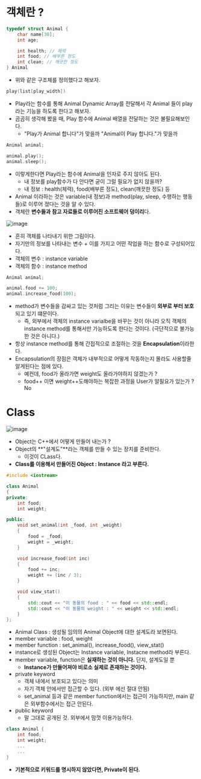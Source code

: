 # 객체란 ?
```cpp
typedef struct Animal {
    char name[30];
    int age;

    int health; // 체력
    int food; // 배부른 정도
    int clean; // 깨끗한 정도
} Animal
```
- 위와 같은 구조체를 정의했다고 해보자.

```cpp
play(list[play_width])
```
- Play라는 함수를 통해 Animal Dynamic Array를 전달해서 각 Animal 들이 play라는 기능을 하도록 한다고 해보자.
- 곰곰히 생각해 봤을 때,  Play 함수에 Animal 배열을 전달하는 것은 불필요해보인다.
  - "Play가 Animal 합니다"가 맞을까 "Animal이 Play 합니다."가 맞을까

```cpp
Animal animal;

animal.play();
animal.sleep();
```
- 이렇게한다면 Play라는 함수에 Animal을 인자로 주지 않아도 된다.
  - 내 정보를 play함수가 다 안다면 굳이 그럴 필요가 없지 않을까?
  - 내 정보 : health(체력), food(배부른 정도), clean(깨끗한 정도) 등
- Animal 이라하는 것은 variable(내 정보)과 method(play, sleep, 수행하는 행동들)로 이루어 졌다는 것을 알 수 있다.
- 객체란 **변수들과 참고 자료들로 이루어진 소프트웨어 덩이리**다.

![image](https://user-images.githubusercontent.com/69780812/140602415-22fe0bb1-c5b1-4d0d-88b9-2391632453bf.png)
- 흔히 객체를 나타내기 위한 그림이다.
- 자기만의 정보를 나타내는 변수 + 이를 가지고 어떤 작업을 하는 함수로 구성되어있다.
- 객체의 변수 : instance variable
- 객체의 함수 : instance method

```cpp
Animal animal;

animal.food += 100;
animal.increase_food(100);
```
- method가 변수들을 감싸고 있는 것처럼 그리는 이유는 변수들이 **외부로 부터 보호**되고 있기 떄문이다.
  - 즉, 외부에서 객체의 instance varialbe을 바꾸는 것이 아니라 오직 객체의 instance method를 통해서만 가능하도록 한다는 것이다. (극단적으로 불가능한 것은 아니다.)
- 항상 instance method를 통해 간접적으로 조절하는 것을 **Encapsulation**이라한다.
- Encapsulation의 장점은 객체가 내부적으로 어떻게 작동하는지 몰라도 사용할줄 알게된다는 점에 있다.
  - 예컨데, food가 올라가면 weight도 올라가야하지 않겠는가 ?
  - food++ 이면 weight++도해야하는 복잡한 과정을 User가 알필요가 있는가 ? No

# Class
![image](https://user-images.githubusercontent.com/69780812/140602599-4493995b-54e4-4582-9b73-b8d87a2696bd.png)
- Object는 C++에서 어떻게 만들어 내는가 ?
- Object의 **"설계도"**라는 객체를 만들 수 있는 장치를 준비한다.
  - 이것이 CLass다.
- **Class를 이용해서 만들어진 Object : Instance 라고 부른다.**

```cpp
#include <iostream>

class Animal
{
private:
    int food;
    int weight;

public:
    void set_animal(int _food, int _weight)
    {
        food = _food;
        weight = _weight;
    }

    void increase_food(int inc)
    {
        food += inc;
        weight += (inc / 3);
    }

    void view_stat()
    {
        std::cout << "이 동물의 food : " << food << std::endl;
        std::cout << "이 동물의 weight : " << weight << std::endl;
    }
};
```
- Animal Class : 생성될 임의의 Animal Object에 대한 설계도라 보면된다.
- member variable : food, weight
- member function : set_animal(), increase_food(), view_stat()
- instance로 생성된 Object는 Instance variable, Instacne method라 부른다.
- member variable, function은 **실재하는 것이 아니다.** 단지, 설계도일 뿐
  - **Instance가 만들어져야 비로소 실제로 존재하는 것이다.**
- private keyword
  - 객체 내에서 보호되고 있다는 의미
  - 자기 객체 안에서만 접근할 수 있다. (외부 에선 절대 안됨)
  - set_animal 등과 같은 member function에서는 접근이 가능하지만, main 같은 외부함수에서는 접근 안된다.
- public keyword
  - 말 그대로 공개된 것. 외부에서 맘껏 이용가능하다.

```cpp
class Animal {
    int food;
    int weight;
    ...
    ...
}
```
- **기본적으로 키워드를 명시하지 않았다면, Private이 된다.**
